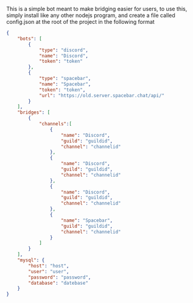 This is a simple bot meant to make bridging easier for users, to use this, simply install like any other nodejs program, and create a file called config.json at the root of the project in the following format
```json
{
	"bots": [
		{
			"type": "discord",
			"name": "Discord",
			"token": "token"
		},
		{
			"type": "spacebar",
			"name": "Spacebar",
			"token": "token",
			"url": "https://old.server.spacebar.chat/api/"
		}
	],
	"bridges": [
		{
			"channels":[
				{
					"name": "Discord",
					"guild": "guildid",
					"channel": "channelid"
				},
				{
					"name": "Discord",
					"guild": "guildid",
					"channel": "channelid"
				},
				{
					"name": "Discord",
					"guild": "guildid",
					"channel": "channelid"
				},
				{
					"name": "Spacebar",
					"guild": "guildid",
					"channel": "channelid"
				}
			]
		}
	],
	"mysql": {
		"host": "host",
		"user": "user",
		"password": "password",
		"database": "datebase"
	}
}
```
